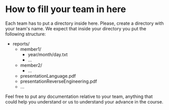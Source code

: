 # How to fill your team in here

Each team has to put a directory inside here. Please, create a directory with your team's name. We expect that inside your directory you put the following structure:

 - reports/
   - member1/
     - year/month/day.txt
     - ...
   - member2/
     - ...
   - presentationLanguage.pdf
   - presentationReverseEngineering.pdf
   - ...
   
Feel free to put any documentation relative to your team, anything that could help you understand or us to understand your advance in the course.